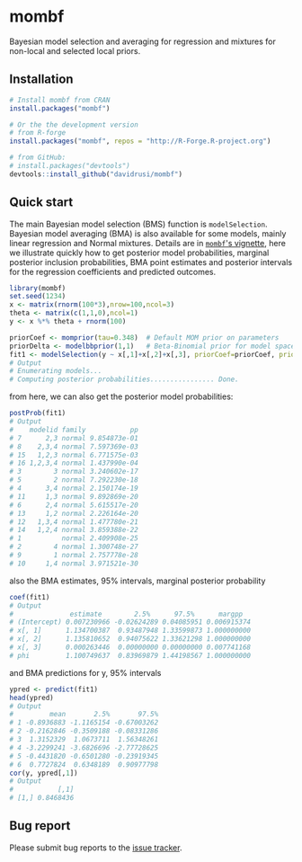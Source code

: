 # mombf
Bayesian model selection and averaging for regression and mixtures for non-local and selected local priors.

## Installation

``` r
# Install mombf from CRAN
install.packages("mombf")

# Or the the development version
# from R-forge
install.packages("mombf", repos = "http://R-Forge.R-project.org")

# from GitHub:
# install.packages("devtools")
devtools::install_github("davidrusi/mombf")
```

## Quick start

The main Bayesian model selection (BMS) function is `modelSelection`. Bayesian model averaging (BMA)
is also available for some models,
mainly linear regression and Normal mixtures.
Details are in [`mombf`'s vignette](https://cran.r-project.org/web/packages/mombf/vignettes/mombf.pdf),
here we illustrate quickly how to get posterior model probabilities,
marginal posterior inclusion probabilities, BMA point estimates and posterior
intervals for the regression coefficients and predicted outcomes.

```r
library(mombf)
set.seed(1234)
x <- matrix(rnorm(100*3),nrow=100,ncol=3)
theta <- matrix(c(1,1,0),ncol=1)
y <- x %*% theta + rnorm(100)

priorCoef <- momprior(tau=0.348)  # Default MOM prior on parameters
priorDelta <- modelbbprior(1,1)   # Beta-Binomial prior for model space
fit1 <- modelSelection(y ~ x[,1]+x[,2]+x[,3], priorCoef=priorCoef, priorDelta=priorDelta)
# Output
# Enumerating models...
# Computing posterior probabilities................ Done.
```

from here, we can also get the posterior model probabilities:

```r
postProb(fit1)
# Output
#    modelid family           pp
# 7      2,3 normal 9.854873e-01
# 8    2,3,4 normal 7.597369e-03
# 15   1,2,3 normal 6.771575e-03
# 16 1,2,3,4 normal 1.437990e-04
# 3        3 normal 3.240602e-17
# 5        2 normal 7.292230e-18
# 4      3,4 normal 2.150174e-19
# 11     1,3 normal 9.892869e-20
# 6      2,4 normal 5.615517e-20
# 13     1,2 normal 2.226164e-20
# 12   1,3,4 normal 1.477780e-21
# 14   1,2,4 normal 3.859388e-22
# 1          normal 2.409908e-25
# 2        4 normal 1.300748e-27
# 9        1 normal 2.757778e-28
# 10     1,4 normal 3.971521e-30
```

also the BMA estimates, 95% intervals, marginal posterior probability

```r
coef(fit1)
# Output
#              estimate        2.5%      97.5%      margpp
# (Intercept) 0.007230966 -0.02624289 0.04085951 0.006915374
# x[, 1]      1.134700387  0.93487948 1.33599873 1.000000000
# x[, 2]      1.135810652  0.94075622 1.33621298 1.000000000
# x[, 3]      0.000263446  0.00000000 0.00000000 0.007741168
# phi         1.100749637  0.83969879 1.44198567 1.000000000
```

and BMA predictions for y, 95% intervals

```r
ypred <- predict(fit1)
head(ypred)
# Output
#         mean       2.5%       97.5%
# 1 -0.8936883 -1.1165154 -0.67003262
# 2 -0.2162846 -0.3509188 -0.08331286
# 3  1.3152329  1.0673711  1.56348261
# 4 -3.2299241 -3.6826696 -2.77728625
# 5 -0.4431820 -0.6501280 -0.23919345
# 6  0.7727824  0.6348189  0.90977798
cor(y, ypred[,1])
# Output
#           [,1]
# [1,] 0.8468436
```

## Bug report

Please submit bug reports to the [issue tracker](https://github.com/davidrusi/mombf/issues).
